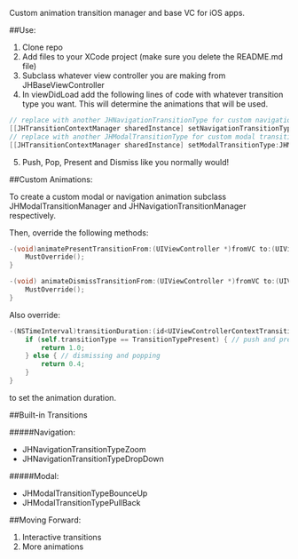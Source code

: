 

Custom animation transition manager and base VC for iOS apps. 

##Use:  

1. Clone repo
2. Add files to your XCode project (make sure you delete the README.md file)
3. Subclass whatever view controller you are making from JHBaseViewController
4. In viewDidLoad add the following lines of code with whatever transition type you want. This will determine the animations that will be used.

```objective-c
// replace with another JHNavigationTransitionType for custom navigation transition
[[JHTransitionContextManager sharedInstance] setNavigationTransitionType:JHNavigationTransitionTypeDefault];
// replace with another JHModalTransitionType for custom modal transition
[[JHTransitionContextManager sharedInstance] setModalTransitionType:JHModalTransitionTypeDefault];
```
5. Push, Pop, Present and Dismiss like you normally would!

##Custom Animations:

To create a custom modal or navigation animation subclass JHModalTransitionManager and JHNavigationTransitionManager respectively.  

Then, override the following methods:  

```objective-c
-(void)animatePresentTransitionFrom:(UIViewController *)fromVC to:(UIViewController *)toVC withTransitionContext:(id<UIViewControllerContextTransitioning>)transitionContext {
    MustOverride();
}

-(void) animateDismissTransitionFrom:(UIViewController *)fromVC to:(UIViewController *)toVC withTransitionContext:(id<UIViewControllerContextTransitioning>)transitionContext {
    MustOverride();
}
```

Also override:

```objective-c
-(NSTimeInterval)transitionDuration:(id<UIViewControllerContextTransitioning>)transitionContext {
    if (self.transitionType == TransitionTypePresent) { // push and present
        return 1.0;
    } else { // dismissing and popping
        return 0.4;
    }
}
```
to set the animation duration. 

##Built-in Transitions

#####Navigation:
+ JHNavigationTransitionTypeZoom
+ JHNavigationTransitionTypeDropDown

#####Modal:
+ JHModalTransitionTypeBounceUp
+ JHModalTransitionTypePullBack

##Moving Forward:  

1. Interactive transitions
2. More animations
